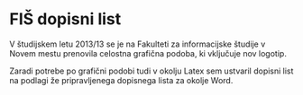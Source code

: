 FIŠ dopisni list
========

V študijskem letu 2013/13 se je na Fakulteti za informacijske študije v Novem mestu prenovila celostna grafična podoba, ki vključuje nov logotip.

Zaradi potrebe po grafični podobi tudi v okolju Latex sem ustvaril dopisni list na podlagi že pripravljenega dopisnega lista za okolje Word.
